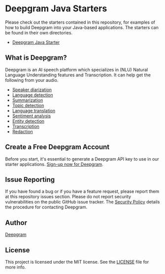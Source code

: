 # Deepgram Java Starters

Please check out the starters contained in this repository, for examples of how to build Deepgram into your Java-based applications. The starters can be found in their own directories.

- [Deepgram Java Starter](./Starter-01/README.md)

## What is Deepgram?

Deepgram is an AI speech platform which specializes in (NLU) Natural Language Understanding features and Transcription. It can help get the following from your audio.

- [Speaker diarization](https://deepgram.com/product/speech-understanding/)
- [Language detection](https://deepgram.com/product/speech-understanding/)
- [Summarization](https://deepgram.com/product/speech-understanding/)
- [Topic detection](https://deepgram.com/product/speech-understanding/)
- [Language translation](https://deepgram.com/product/speech-understanding/)
- [Sentiment analysis](https://deepgram.com/product/speech-understanding/)
- [Entity detection](https://deepgram.com/product/speech-understanding/)
- [Transcription](https://deepgram.com/product/transcription/)
- [Redaction](https://deepgram.com/product/transcription/)

## Create a Free Deepgram Account

Before you start, it's essential to generate a Deepgram API key to use in our starter applications. [Sign-up now for Deepgram](https://console.deepgram.com/signup).

## Issue Reporting

If you have found a bug or if you have a feature request, please report them at this repository issues section. Please do not report security vulnerabilities on the public GitHub issue tracker. The [Security Policy](./.github/SECURITY.md) details the procedure for contacting Deepgram.

## Author

[Deepgram](https://deepgram.com)

## License

This project is licensed under the MIT license. See the [LICENSE](./LICENSE) file for more info.
